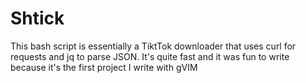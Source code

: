 # Shtick
This bash script is essentially a TiktTok downloader that uses curl for requests and jq to parse JSON. It's quite fast and it was fun to write because it's the first project I write with gVIM
